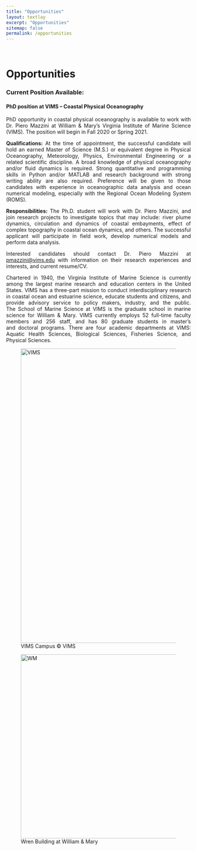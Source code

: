 ```yaml
---
title: "Opportunities"
layout: textlay
excerpt: "Opportunities"
sitemap: false
permalink: /opportunities
---
```


<br>

# Opportunities

<div style="text-align:justify" markdown="1">

<!--<p> We are currently looking for passionate new graduate students and postdocs to join the COLAB team!</p>

<p> If you are interested in working with us, please send me an [email](mailto:pmazzini@vims.edu). State briefly why you are interested and attach a short CV. **Important**: please insert _"Application Master / PhD / Postdoc "_ in the subject line.</p>

<p> You will have the chance to work on projects conducted in a wide range of environments, from shallow estuaries and small bays, all the way to the continental shelf and beyond. You will participate in oceanographic cruises, be involved in setting up and deploying instruments to measure ocean properties, analyzing satellite remote sensing data, and running and analyzing numerical models. You will learn to identify important research questions and make scientific discoveries.</p> -->

### Current Position Available:

#### **PhD position at VIMS – Coastal Physical Oceanography**

PhD opportunity in coastal physical oceanography is available to work with Dr. Piero Mazzini at William & Mary’s Virginia Institute of Marine Science (VIMS). The position will begin in Fall 2020 or Spring 2021.

**Qualifications:** At the time of appointment, the successful candidate will hold an earned Master of Science (M.S.) or equivalent degree in Physical Oceanography, Meteorology, Physics, Environmental Engineering or a related scientific discipline. A broad knowledge of physical oceanography and/or fluid dynamics is required. Strong quantitative and programming skills in Python and/or MATLAB and research background with strong writing ability are also required. Preference will be given to those candidates with experience in oceanographic data analysis and ocean numerical modeling, especially with the Regional Ocean Modeling System (ROMS).

**Responsibilities:** The Ph.D. student will work with Dr. Piero Mazzini, and join research projects to investigate topics that may include: river plume dynamics, circulation and dynamics of coastal embayments, effect of complex topography in coastal ocean dynamics, and others. The successful applicant will participate in field work, develop numerical models and perform data analysis.

Interested candidates should contact Dr. Piero Mazzini at [pmazzini@vims.edu](mailto:pmazzini@vims.edu) with information on their research experiences and interests, and current resume/CV.

Chartered in 1940, the Virginia Institute of Marine Science is currently among the largest marine research and education centers in the United States. VIMS has a three-part mission to conduct interdisciplinary research in coastal ocean and estuarine science, educate students and citizens, and provide advisory service to policy makers, industry, and the public. The School of Marine Science at VIMS is the graduate school in marine science for William & Mary. VIMS currently employs 52 full-time faculty members and 256 staff, and has 80 graduate students in master’s and doctoral programs. There are four academic departments at VIMS: Aquatic Health Sciences, Biological Sciences, Fisheries Science, and Physical Sciences.

<!--### External funding sources:

**Dr. Nancy Foster Scholarship Program (NOAA)**: The National Oceanic and Atmospheric Administration (NOAA) offers 4 awards for grad studies in oceanography, marine biology, or maritime archaeology. Students pursing a master's degree are supported for 2 years and those pursuing a doctoral degree are supported for 4 years. Scholarship recipients will attend NOAA Orientation Training in their 1st year in the summer. A 12-month stipend of $30,000 in addition to an education allowance of up to $12,000, and up to $10,000 of support for a 4-6 week program collaboration at a NOAA facility (Total: $42,000 per year). **Open only to U.S. citizens or permanent residents, or citizens of U.S. territories. Women and minority students are particularly encouraged to apply**. Prospective students eligible. Applications due early December. More info at: <a href='https://fosterscholars.noaa.gov/aboutscholarship.html'> Dr. Nancy Scholarship</a>.

**NSF Graduate Research Fellowship Program**: Supports outstanding graduate students in NSF-supported science, technology, engineering, and mathematics disciplines who are pursuing research-based Master's and doctoral degrees at accredited United States institutions. Three-year annual stipend of $34,000 along with a $12,000 cost of education allowance for tuition and fees (paid to the institution). The fellowship is competitive, and those planning to apply should devote a sincere effort to their application. **Individuals who are not a U.S. citizen, U.S. national, or permanent resident at the time of application are not eligible**. Applications due early October. More info at: <a href='https://www.nsfgrfp.org/'> NSF Graduate Research </a>.

**American Meteorological Society Graduate Fellowships**: The AMS Fellowship Program is a source of unique opportunities for outstanding students looking to pursue graduate education in the atmospheric or related sciences. The program helps these first-year graduate students to be educated about unique challenges facing the world so that they may better tackle real-world issues after graduation. **To be eligible to apply for a fellowship, a student must be: entering their first year of graduate school in the fall and provide evidence of acceptance as a full-time student at an accredited U.S. institution at the time of the award; pursuing a degree in the atmospheric or related sciences; U.S. citizens or hold permanent resident status.** A $25,000 stipend will be presented to each fellowship recipient for a nine-month period in the academic year. Applications due early January. More info at: <a href="https://www.ametsoc.org/ams/index.cfm/information-for/students/ams-scholarships-and-fellowships/ams-graduate-fellowships/"> AMS Fellowship</a>. -->

<div class="container-fluid">
<div class="row">

<div class="col-sm-6">
<figure>
<img src="{{ site.url }}{{ site.baseurl }}/images/contapic/vims_aereal_2.jpg" class="img-responsive" width="800px" height="auto" alt="VIMS"/>
<figcaption> VIMS Campus <span class="copyright">&copy;</span> VIMS
</figcaption>
</figure>
</div>

<div class="col-sm-6">
<figure>
<img src="{{ site.url }}{{ site.baseurl }}/images/slider_carousel/wren_building_Cassia.jpg" class="img-responsive" width="500px" height="auto" alt="WM" />
<figcaption> Wren Building at William & Mary
</figcaption>
</figure>
</div>

</div>
</div>
